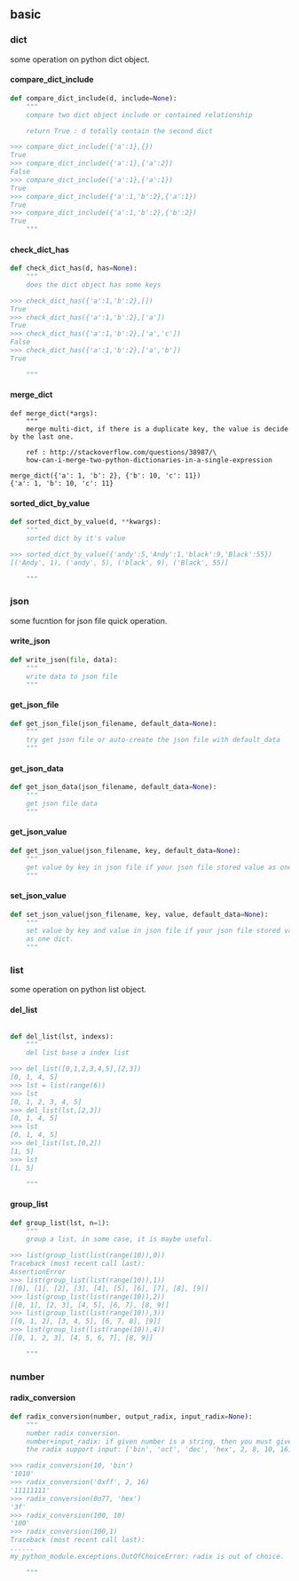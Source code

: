 ## basic

### dict
some operation on python dict object.

#### compare_dict_include
```python
def compare_dict_include(d, include=None):
    """
    compare two dict object include or contained relationship

    return True : d totally contain the second dict

>>> compare_dict_include({'a':1},{})
True
>>> compare_dict_include({'a':1},{'a':2})
False
>>> compare_dict_include({'a':1},{'a':1})
True
>>> compare_dict_include({'a':1,'b':2},{'a':1})
True
>>> compare_dict_include({'a':1,'b':2},{'b':2})
True
    """
```

#### check_dict_has
```python
def check_dict_has(d, has=None):
    """
    does the dict object has some keys

>>> check_dict_has({'a':1,'b':2},[])
True
>>> check_dict_has({'a':1,'b':2},['a'])
True
>>> check_dict_has({'a':1,'b':2},['a','c'])
False
>>> check_dict_has({'a':1,'b':2},['a','b'])
True

    """
```


#### merge_dict
```text
def merge_dict(*args):
    """
    merge multi-dict, if there is a duplicate key, the value is decide by the last one.

    ref : http://stackoverflow.com/questions/38987/\
    how-can-i-merge-two-python-dictionaries-in-a-single-expression
    
merge_dict({'a': 1, 'b': 2}, {'b': 10, 'c': 11})
{'a': 1, 'b': 10, 'c': 11}

```

#### sorted_dict_by_value
```python
def sorted_dict_by_value(d, **kwargs):
    """
    sorted dict by it's value

>>> sorted_dict_by_value({'andy':5,'Andy':1,'black':9,'Black':55})
[('Andy', 1), ('andy', 5), ('black', 9), ('Black', 55)]

    """
```

### json
some fucntion for json file quick operation.

#### write_json
```python
def write_json(file, data):
    """
    write data to json file
    """
```

#### get_json_file
```python
def get_json_file(json_filename, default_data=None):
    """
    try get json file or auto-create the json file with default_data
    """
```

#### get_json_data
```python
def get_json_data(json_filename, default_data=None):
    """
    get json file data
    """
```

#### get_json_value
```python
def get_json_value(json_filename, key, default_data=None):
    """
    get value by key in json file if your json file stored value as one dict.
    """
```
#### set_json_value
```python
def set_json_value(json_filename, key, value, default_data=None):
    """
    set value by key and value in json file if your json file stored value
    as one dict.
    """
```

### list
some operation on python list object.

#### del_list
```python

def del_list(lst, indexs):
    """
    del list base a index list

>>> del_list([0,1,2,3,4,5],[2,3])
[0, 1, 4, 5]
>>> lst = list(range(6))
>>> lst
[0, 1, 2, 3, 4, 5]
>>> del_list(lst,[2,3])
[0, 1, 4, 5]
>>> lst
[0, 1, 4, 5]
>>> del_list(lst,[0,2])
[1, 5]
>>> lst
[1, 5]

    """
```


#### group_list
```python
def group_list(lst, n=1):
    """
    group a list, in some case, it is maybe useful.

>>> list(group_list(list(range(10)),0))
Traceback (most recent call last):
AssertionError
>>> list(group_list(list(range(10)),1))
[[0], [1], [2], [3], [4], [5], [6], [7], [8], [9]]
>>> list(group_list(list(range(10)),2))
[[0, 1], [2, 3], [4, 5], [6, 7], [8, 9]]
>>> list(group_list(list(range(10)),3))
[[0, 1, 2], [3, 4, 5], [6, 7, 8], [9]]
>>> list(group_list(list(range(10)),4))
[[0, 1, 2, 3], [4, 5, 6, 7], [8, 9]]

    """
```

### number
#### radix_conversion

```python
def radix_conversion(number, output_radix, input_radix=None):
    """
    number radix conversion.
    number+input_radix: if given number is a string, then you must give the input_radix parameter.
    the radix support input: ['bin', 'oct', 'dec', 'hex', 2, 8, 10, 16]

>>> radix_conversion(10, 'bin')
'1010'
>>> radix_conversion('0xff', 2, 16)
'11111111'
>>> radix_conversion(0o77, 'hex')
'3f'
>>> radix_conversion(100, 10)
'100'
>>> radix_conversion(100,1)
Traceback (most recent call last):
......
my_python_module.exceptions.OutOfChoiceError: radix is out of choice.

    """
```
